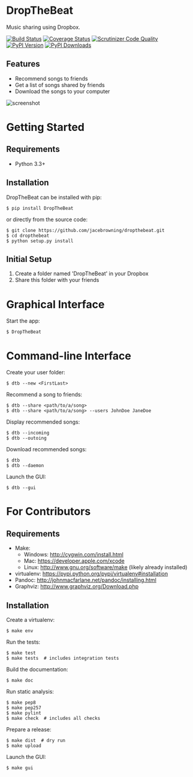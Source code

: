 DropTheBeat
===========

Music sharing using Dropbox.

[![Build Status](http://img.shields.io/travis/jacebrowning/dropthebeat/master.svg)](https://travis-ci.org/jacebrowning/dropthebeat)
[![Coverage Status](http://img.shields.io/coveralls/jacebrowning/dropthebeat/master.svg)](https://coveralls.io/r/jacebrowning/dropthebeat)
[![Scrutinizer Code Quality](http://img.shields.io/scrutinizer/g/jacebrowning/dropthebeat.svg)](https://scrutinizer-ci.com/g/jacebrowning/dropthebeat/?branch=master)
[![PyPI Version](http://img.shields.io/pypi/v/DropTheBeat.svg)](https://pypi.python.org/pypi/DropTheBeat)
[![PyPI Downloads](http://img.shields.io/pypi/dm/DropTheBeat.svg)](https://pypi.python.org/pypi/DropTheBeat)

Features
--------

* Recommend songs to friends
* Get a list of songs shared by friends
* Download the songs to your computer

![screenshot](https://raw.github.com/jacebrowning/dropthebeat/master/docs/screenshot.png)

Getting Started
===============

Requirements
------------

* Python 3.3+

Installation
------------

DropTheBeat can be installed with pip:

```
$ pip install DropTheBeat
```

or directly from the source code:

```
$ git clone https://github.com/jacebrowning/dropthebeat.git
$ cd dropthebeat
$ python setup.py install
```

Initial Setup
-------------

1. Create a folder named 'DropTheBeat' in your Dropbox
2. Share this folder with your friends

Graphical Interface
===================

Start the app:

```
$ DropTheBeat
```

Command-line Interface
======================

Create your user folder:

```
$ dtb --new <FirstLast>
```

Recommend a song to friends:

```
$ dtb --share <path/to/a/song>
$ dtb --share <path/to/a/song> --users JohnDoe JaneDoe
```

Display recommended songs:

```
$ dtb --incoming
$ dtb --outoing
```

Download recommended songs:

```
$ dtb
$ dtb --daemon
```

Launch the GUI:

```
$ dtb --gui
```

For Contributors
================

Requirements
------------

* Make:
    * Windows: http://cygwin.com/install.html
    * Mac: https://developer.apple.com/xcode
    * Linux: http://www.gnu.org/software/make (likely already installed)
* virtualenv: https://pypi.python.org/pypi/virtualenv#installation
* Pandoc: http://johnmacfarlane.net/pandoc/installing.html
* Graphviz: http://www.graphviz.org/Download.php

Installation
------------

Create a virtualenv:

```
$ make env
```

Run the tests:

```
$ make test
$ make tests  # includes integration tests
```

Build the documentation:

```
$ make doc
```

Run static analysis:

```
$ make pep8
$ make pep257
$ make pylint
$ make check  # includes all checks
```

Prepare a release:

```
$ make dist  # dry run
$ make upload
```

Launch the GUI:

```
$ make gui
```
